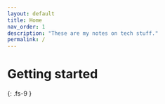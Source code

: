 ```yaml
---
layout: default
title: Home
nav_order: 1
description: "These are my notes on tech stuff."
permalink: /
---
```


# Getting started
{: .fs-9 }
